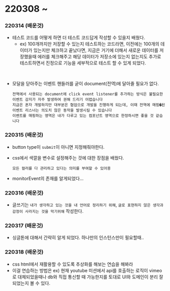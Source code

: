# 220308 ~


### 220314 (배운것)

- 테스트 코드를 어떻게 하면 더 테스트 코드답게 작성할 수 있을지 배웠다.
    - ex) 100개까지만 저장할 수 있는지 테스트하는 코드라면, 이전에는 100개의 데이터가 있는지만 체크하고 끝났다면, 지금은 거기에 더해서 새로운 데이터를 저장했을때 에러를 체크해주고 해당 데이터가 저장소에 있는지 없는지도 추가로 테스트하면서 진정으로 기능을 세부적으로 테스트 할 수 있게 되었다.

<br>

- 모달을 닫아주는 이벤트 핸들러를 굳이 document(전역)에 달아줄 필요가 없다. 
    ```
    전역에서 사용되는 document에 click event listener를 추가하는 방식은 불필요한 이벤트 감지가 자주 발생하여 권해 드리기 어렵습니다
    지금은 혼자 개발하지만 대부분은 협업으로 개발을 진행하게 되는데, 이때 전역에 매핑�된 이벤트 리스너는 의도치 않은 동작을 발생시킬 수 있습니다
    이벤트를 매핑하는 영역은 내가 다루고 있는 컴포넌트 영역으로 한정하시면 좋을 것 같습니다
    ```



### 220315 (배운것)

- button type이 `submit`이 아니면 지정해줘야한다.
- css에서 색깔을 변수로 설정해주는 것에 대한 장점을 배웠다.
    ```
    모든 컬러를 다 관리하고 있다는 의미를 부여할 수 있어용
    ```

- monitorEvent의 존재를 알게되었다...


### 220316 (배운것)

- 글쓰기는 `내가 생각하고 있는 것을 내 언어로 정리하기 위해`, `글로 표현하지 않은 생각과 감정이 사라지는 것을 막기위해` 작성한다.


### 220317 (배운것)

- 싱글톤에 대해서 간략히 알게 되었다. 하나만의 인스턴스만이 필요할때..


### 220318 (배운것)

- css html에서 재활용할 수 있도록 추상화를 해보는 연습을 해봐라
 - 이걸 연습하는 방법은 ex) 현재 youtube 미션에서 api를 호출하는 로직이 vimeo로 대체되었을때나 db와 직접 통신할 때 가능한지를 토대로 UI와 도메인이 분리 잘 되었는지 볼 수 있다.
